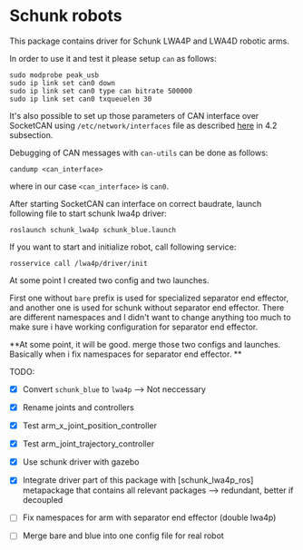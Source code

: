 # Schunk robots 

This package contains driver for Schunk LWA4P and LWA4D robotic arms. 

In order to use it and test it please setup `can` as follows: 
```
sudo modprobe peak_usb 
sudo ip link set can0 down
sudo ip link set can0 type can bitrate 500000
sudo ip link set can0 txqueuelen 30 
```

It's also possible to set up those parameters of CAN interface over SocketCAN using 
`/etc/network/interfaces` file as described [here](http://wiki.ros.org/socketcan_interface#Initialize_NIC) in 4.2 
subsection. 

Debugging of CAN messages with `can-utils` can be done as follows: 
```
candump <can_interface> 
``` 
where in our case `<can_interface>` is `can0`. 

After starting SocketCAN can interface on correct baudrate, launch following file to 
start schunk lwa4p driver: 
```
roslaunch schunk_lwa4p schunk_blue.launch
```

If you want to start and initialize robot, call following service: 
```
rosservice call /lwa4p/driver/init
```

At some point I created two config and two launches. 

First one without `bare` prefix is used for specialized separator end effector, 
and another one is used for schunk without separator end effector. 
There are different namespaces and I didn't want to change anything too much to 
make sure i have working configuration for separator end effector.

**At some point, it will be good.  merge those two configs and launches. 
Basically when i fix namespaces for separator end effector. **

TODO: 
- [x] Convert `schunk_blue` to `lwa4p` --> Not neccessary
- [x] Rename joints and controllers 
- [x] Test arm_x_joint_position_controller 
- [x] Test arm_joint_trajectory_controller
- [x] Use schunk driver with gazebo 
- [x] Integrate driver part of this package with [schunk_lwa4p_ros] metapackage that contains all 
relevant packages --> redundant, better if decoupled 
- [ ] Fix namespaces for arm with separator end effector (double lwa4p) 
- [ ] Merge bare and blue into one config file for real robot 
 
